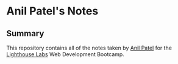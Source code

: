 # Anil Patel's Notes
## Summary

This repository contains all of the notes taken by [Anil Patel](https://github.com/anilkpatel) for the [Lighthouse Labs](https://www.lighthouselabs.ca/) Web Development Bootcamp.


